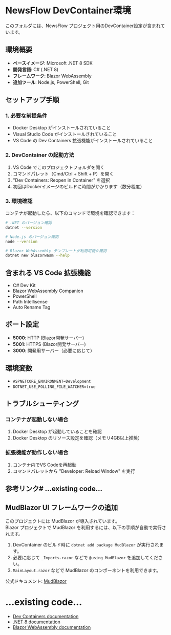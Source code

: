 # NewsFlow  DevContainer環境

このフォルダには、NewsFlow プロジェクト用のDevContainer設定が含まれています。

## 環境概要

- **ベースイメージ**: Microsoft .NET 8 SDK
- **開発言語**: C# (.NET 8)
- **フレームワーク**: Blazor WebAssembly
- **追加ツール**: Node.js, PowerShell, Git

## セットアップ手順

### 1. 必要な前提条件
- Docker Desktop がインストールされていること
- Visual Studio Code がインストールされていること
- VS Code の Dev Containers 拡張機能がインストールされていること

### 2. DevContainer の起動方法

1. VS Code でこのプロジェクトフォルダを開く
2. コマンドパレット（Cmd/Ctrl + Shift + P）を開く
3. "Dev Containers: Reopen in Container" を選択
4. 初回はDockerイメージのビルドに時間がかかります（数分程度）

### 3. 環境確認

コンテナが起動したら、以下のコマンドで環境を確認できます：

```bash
# .NET のバージョン確認
dotnet --version

# Node.js のバージョン確認
node --version

# Blazor WebAssembly テンプレートが利用可能か確認
dotnet new blazorwasm --help
```

## 含まれる VS Code 拡張機能

- C# Dev Kit
- Blazor WebAssembly Companion
- PowerShell
- Path Intellisense
- Auto Rename Tag

## ポート設定

- **5000**: HTTP (Blazor開発サーバー)
- **5001**: HTTPS (Blazor開発サーバー)
- **3000**: 開発用サーバー（必要に応じて）

## 環境変数

- `ASPNETCORE_ENVIRONMENT=Development`
- `DOTNET_USE_POLLING_FILE_WATCHER=true`

## トラブルシューティング

### コンテナが起動しない場合
1. Docker Desktop が起動していることを確認
2. Docker Desktop のリソース設定を確認（メモリ4GB以上推奨）

### 拡張機能が動作しない場合
1. コンテナ内でVS Codeを再起動
2. コマンドパレットから "Developer: Reload Window" を実行

## 参考リンク# ...existing code...

## MudBlazor UI フレームワークの追加

このプロジェクトには MudBlazor が導入されています。  
Blazor プロジェクトで MudBlazor を利用するには、以下の手順が自動で実行されます。

1. DevContainer のビルド時に `dotnet add package MudBlazor` が実行されます。
2. 必要に応じて `_Imports.razor` などで `@using MudBlazor` を追加してください。
3. `MainLayout.razor` などで MudBlazor のコンポーネントを利用できます。

公式ドキュメント: [MudBlazor](https://mudblazor.com/)

# ...existing code...

- [Dev Containers documentation](https://code.visualstudio.com/docs/devcontainers/containers)
- [.NET 8 documentation](https://docs.microsoft.com/en-us/dotnet/)
- [Blazor WebAssembly documentation](https://docs.microsoft.com/en-us/aspnet/core/blazor/)